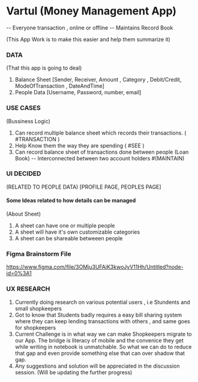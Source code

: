 # Vartul (Money Management App)
-- Everyone transaction , online or offline
-- Maintains Record Book

(This App Work is to make this easier and help them summarize it)

### DATA 
(That this app is going to deal)
1. Balance Sheet [Sender, Receiver, Amount , Category , Debit/Credit, ModeOfTransaction , DateAndTime]
2. People Data [Username, Password, number, email]

### USE CASES

(Bussiness Logic)
1. Can record multiple balance sheet which records their transactions. ( #TRANSACTION )
2. Help Know them the way they are spending  ( #SEE )
3. Can record balance sheet of transactions done between people (Loan Book) -- Interconnected between two account holders #(MAINTAIN)

### UI DECIDED

(RELATED TO PEOPLE DATA)
[PROFILE PAGE, PEOPLES PAGE]

#### Some Ideas related to how details can be managed
 (About Sheet)
1. A sheet can have one or multiple people 
2. A sheet will have it's own customizable categories
3. A sheet can be shareable betweeen people 

### Figma Brainstorm File
https://www.figma.com/file/3OMju3UFAiK3kwoJyV11Hh/Untitled?node-id=0%3A1

### UX RESEARCH
1. Currently doing research on various potential users , i.e Stundents and small shopkeepers 
2. Got to know that Students badly requires a easy bill sharing system where they can keep lending transactions with others , and same goes for shopkeepers 
3. Current Challenge is in what way we can make Shopkeepers migrate to our App. The bridge is literacy of mobile and the convenice they get while writing in notebook is unmatchable. So what we can do to reduce that gap and even provide something else that can over shadow that gap.
4. Any suggestions and solution will be appreciated in the discussion session. (Will be updating the further progress)
